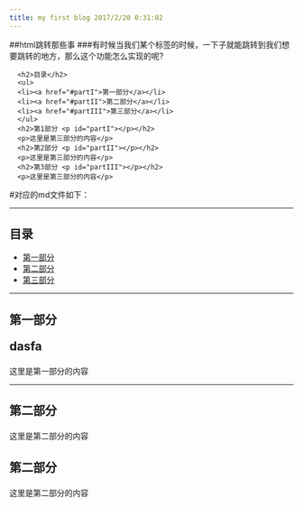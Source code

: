 ```yaml
---
title: my first blog 2017/2/20 0:31:02 
---
```

<style>
p:hover{color:red;}
</style>
##html跳转那些事
###有时候当我们某个标签的时候，一下子就能跳转到我们想要跳转的地方，那么这个功能怎么实现的呢?


      <h2>目录</h2>
      <ul>
      <li><a href="#partI">第一部分</a></li>
      <li><a href="#partII">第二部分</a></li>
      <li><a href="#partIII">第三部分</a></li>
      </ul>
      <h2>第1部分 <p id="partI"></p></h2>
      <p>这里是第三部分的内容</p>
      <h2>第2部分 <p id="partII"></p></h2>
      <p>这里是第三部分的内容</p>
      <h2>第3部分 <p id="partIII"></p></h2>
      <p>这里是第三部分的内容</p>

#对应的md文件如下：

----------

## 目录
+ [第一部分](#partI)
+ [第二部分](#partII)
+ [第三部分](#partIII)

----------------------------------

## 第一部分 <p id="partI">dasfa</p>
这里是第一部分的内容

----------------------------------

## 第二部分 <p id="partII"></p>
这里是第二部分的内容
## 第二部分 <p id="partIII"></p>
这里是第二部分的内容
